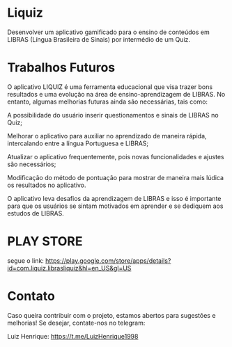 # Liquiz

Desenvolver um aplicativo gamificado para o ensino de conteúdos em LIBRAS (Língua Brasileira de Sinais) por intermédio de um Quiz.

# Trabalhos Futuros

O aplicativo LIQUIZ é uma ferramenta educacional que visa trazer bons resultados e uma evolução na área de ensino-aprendizagem de LIBRAS. No entanto, algumas melhorias  futuras ainda são necessárias, tais como:

A possibilidade do usuário inserir questionamentos e sinais de LIBRAS no Quiz;

Melhorar o aplicativo para auxiliar no aprendizado de maneira rápida, intercalando entre a língua Portuguesa e LIBRAS;

Atualizar o aplicativo frequentemente, pois novas funcionalidades e ajustes são necessários;

Modificação do método de  pontuação para mostrar de maneira mais lúdica os resultados no aplicativo.

O aplicativo leva desafios da aprendizagem de LIBRAS e isso é importante para que os usuários se sintam motivados em aprender e se dediquem aos estudos de LIBRAS. 

# PLAY STORE

segue o link: https://play.google.com/store/apps/details?id=com.liquiz.librasliquiz&hl=en_US&gl=US

# Contato

Caso queira contribuir com o projeto, estamos abertos para sugestões e melhorias! Se desejar, contate-nos no telegram:

Luiz Henrique: https://t.me/LuizHenrique1998



